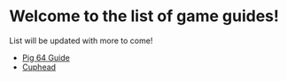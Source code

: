 # Welcome to the list of game guides!

List will be updated with more to come!

- [Pig 64 Guide](./pig64.md)
- [Cuphead](./cuphead.md)
